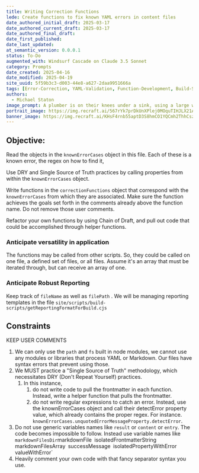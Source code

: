 ```yaml
---
title: Writing Correction Functions
lede: Create functions to fix known YAML errors in content files
date_authored_initial_draft: 2025-03-17
date_authored_current_draft: 2025-03-17
date_authored_final_draft: 
date_first_published: 
date_last_updated: 
at_semantic_version: 0.0.0.1
status: To-Do
augmented_with: Windsurf Cascade on Claude 3.5 Sonnet
category: Prompts
date_created: 2025-04-16
date_modified: 2025-04-19
site_uuid: 5f59b3c3-d003-44e8-a627-2daa9951666a
tags: [Error-Correction, YAML-Validation, Function-Development, Build-Scripts]
authors:
  - Michael Staton
image_prompt: A plumber is on their knees under a sink, using a large wrench to try to fix a water leak.
portrait_image: https://img.recraft.ai/567rYk7prDkUnXPlej0MOquTIHJLX21AkJY7nhBeqw4/rs:fit:1024:2048:0/raw:1/plain/abs://external/images/a93dcf59-615e-4a40-8ba1-5f4972a705fa
banner_image: https://img.recraft.ai/KHsF4rnb55aptD3S8hmCO1YQCmh2ThhCszmjWMBcjBo/rs:fit:2048:1024:0/raw:1/plain/abs://external/images/3e5979b3-67f4-42d0-8517-5d4fd5694cbd
---
```

## Objective:

Read the objects in the `knownErrorCases` object in this file. Each of these is a known error, the regex on how to find it, 

Use DRY and Single Source of Truth practices by calling properties from within the `knownErrorCases` object. 

Write functions in the `correctionFunctions` object that correspond with the `knownErrorCases` from which they are associated. Make sure the function achieves the goals set forth in the comments already above the function name.  Do not remove those user comments.  

Refactor your own functions by using Chain of Draft, and pull out code that could be accomplished through helper functions.  

### Anticipate versatility in application
The functions may be called from other scripts. So, they could be called on one file, a defined set of files, or all files. Assume it's an array that must be iterated through, but can receive an array of one.  
### Anticipate Robust Reporting
Keep track of `fileName` as well as `filePath` .  We will be managing reporting templates in the file `site/scripts/build-scripts/getReportingFormatForBuild.cjs`

## Constraints
KEEP USER COMMENTS
1. We can only use the `path` and `fs` built in node modules, we cannot use any modules or libraries that process YAML or Markdown.  Our files have syntax errors that prevent using those. 
2. We MUST practice a "Single Source of Truth" methodology, which necessitates DRY (Don't Repeat Yourself) practices.  
	1. In this instance, 
		1. do not write code to pull the frontmatter in each function. Instead, write a helper function that pulls the frontmatter. 
		2. do not write regular expressions to catch an error. Instead, use the knownErrorCases object and call their detectError property value, which already contains the proper regex. For instance. `knownErrorCases.unquotedErrorMessageProperty.detectError`.
3. Do not use generic variables names like `result` or `content` or `entry`. The code becomes impossible to follow.  Instead use variable names like `markdownFilesDir`markdownFile` `isolatedFrontmatterString` `markdownFilesArray` `successMessage` `isolatedPropertyWithError` `valueWithError`
4. Heavily comment your own code with that fancy separator syntax you use.